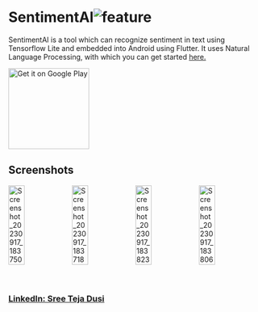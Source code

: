 # SentimentAI![feature](https://github.com/sreetejadusi/sentimentAI/assets/67823025/fe929546-8617-492d-bcae-6798182de4f7)

SentimentAI is a tool which can recognize sentiment in text using Tensorflow Lite and embedded into Android using Flutter. It uses Natural Language Processing, with which you can get started <a href="https://blog.sreeteja.dev/sentiment-analysis">here.</a>

<a href='https://play.google.com/store/apps/details?id=com.sreetejadusi.sentimentai&pcampaignid=pcampaignidMKT-Other-global-all-co-prtnr-py-PartBadge-Mar2515-1'><img
                    style="width: 160px;" alt='Get it on Google Play'
                    src='https://play.google.com/intl/en_us/badges/static/images/badges/en_badge_web_generic.png' /></a>

<h2>Screenshots</h2>

<div style="display: flex;">
    <img src="https://github.com/sreetejadusi/sentimentAI/assets/67823025/65b068ab-217a-4f8e-8bb8-3da5567e613d" style="width: 25%;" alt="Screenshot_20230917_183750">
    <img src="https://github.com/sreetejadusi/sentimentAI/assets/67823025/390ad7aa-6335-437f-899a-7d0f86d4b063" style="width: 25%;" alt="Screenshot_20230917_183718">
    <img src="https://github.com/sreetejadusi/sentimentAI/assets/67823025/142d0621-b196-48ed-b2c4-5092e32f7db8" style="width: 25%;" alt="Screenshot_20230917_183823">
    <img src="https://github.com/sreetejadusi/sentimentAI/assets/67823025/1b633611-3e64-4f13-90aa-8c1f5e2164bc" style="width: 25%;" alt="Screenshot_20230917_183806">
</div>

<br>
<br>

<h3><a href="https://in.linkedin.com/in/sreetejadusi?trk=profile-badge">LinkedIn: Sree Teja Dusi</a></h3>
              
